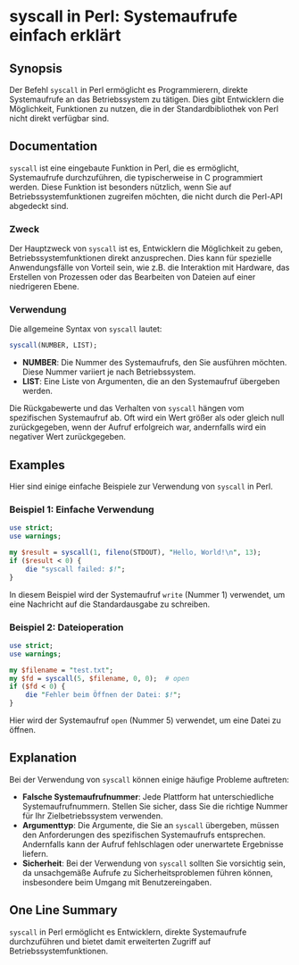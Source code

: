 <!--
Meta Description: # syscall in Perl: Systemaufrufe einfach erklärt ## Synopsis Der Befehl `syscall` in Perl ermöglicht es Programmierern, direkte Systemaufrufe an das B...
Meta Keywords: die, syscall, von, perl, der
-->

# syscall in Perl: Systemaufrufe einfach erklärt

## Synopsis
Der Befehl `syscall` in Perl ermöglicht es Programmierern, direkte Systemaufrufe an das Betriebssystem zu tätigen. Dies gibt Entwicklern die Möglichkeit, Funktionen zu nutzen, die in der Standardbibliothek von Perl nicht direkt verfügbar sind.

## Documentation
`syscall` ist eine eingebaute Funktion in Perl, die es ermöglicht, Systemaufrufe durchzuführen, die typischerweise in C programmiert werden. Diese Funktion ist besonders nützlich, wenn Sie auf Betriebssystemfunktionen zugreifen möchten, die nicht durch die Perl-API abgedeckt sind.

### Zweck
Der Hauptzweck von `syscall` ist es, Entwicklern die Möglichkeit zu geben, Betriebssystemfunktionen direkt anzusprechen. Dies kann für spezielle Anwendungsfälle von Vorteil sein, wie z.B. die Interaktion mit Hardware, das Erstellen von Prozessen oder das Bearbeiten von Dateien auf einer niedrigeren Ebene.

### Verwendung
Die allgemeine Syntax von `syscall` lautet:

```perl
syscall(NUMBER, LIST);
```

- **NUMBER**: Die Nummer des Systemaufrufs, den Sie ausführen möchten. Diese Nummer variiert je nach Betriebssystem.
- **LIST**: Eine Liste von Argumenten, die an den Systemaufruf übergeben werden.

Die Rückgabewerte und das Verhalten von `syscall` hängen vom spezifischen Systemaufruf ab. Oft wird ein Wert größer als oder gleich null zurückgegeben, wenn der Aufruf erfolgreich war, andernfalls wird ein negativer Wert zurückgegeben.

## Examples
Hier sind einige einfache Beispiele zur Verwendung von `syscall` in Perl.

### Beispiel 1: Einfache Verwendung
```perl
use strict;
use warnings;

my $result = syscall(1, fileno(STDOUT), "Hello, World!\n", 13);
if ($result < 0) {
    die "syscall failed: $!";
}
```
In diesem Beispiel wird der Systemaufruf `write` (Nummer 1) verwendet, um eine Nachricht auf die Standardausgabe zu schreiben.

### Beispiel 2: Dateioperation
```perl
use strict;
use warnings;

my $filename = "test.txt";
my $fd = syscall(5, $filename, 0, 0);  # open
if ($fd < 0) {
    die "Fehler beim Öffnen der Datei: $!";
}
```
Hier wird der Systemaufruf `open` (Nummer 5) verwendet, um eine Datei zu öffnen.

## Explanation
Bei der Verwendung von `syscall` können einige häufige Probleme auftreten:

- **Falsche Systemaufrufnummer**: Jede Plattform hat unterschiedliche Systemaufrufnummern. Stellen Sie sicher, dass Sie die richtige Nummer für Ihr Zielbetriebssystem verwenden.
- **Argumenttyp**: Die Argumente, die Sie an `syscall` übergeben, müssen den Anforderungen des spezifischen Systemaufrufs entsprechen. Andernfalls kann der Aufruf fehlschlagen oder unerwartete Ergebnisse liefern.
- **Sicherheit**: Bei der Verwendung von `syscall` sollten Sie vorsichtig sein, da unsachgemäße Aufrufe zu Sicherheitsproblemen führen können, insbesondere beim Umgang mit Benutzereingaben.

## One Line Summary
`syscall` in Perl ermöglicht es Entwicklern, direkte Systemaufrufe durchzuführen und bietet damit erweiterten Zugriff auf Betriebssystemfunktionen.
